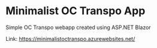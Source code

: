 # Minimalist OC Transpo App
Simple OC Transpo webapp created using ASP.NET Blazor

Link: https://minimalistoctranspo.azurewebsites.net/
